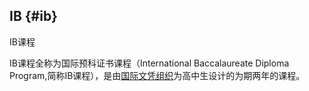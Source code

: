 ## IB {#ib}

IB课程

IB课程全称为国际预科证书课程（International Baccalaureate Diploma Program,简称IB课程），是由[国际文凭组织](http://baike.baidu.com/view/960328.htm)为高中生设计的为期两年的课程。